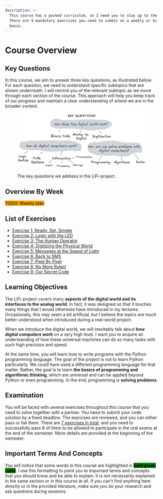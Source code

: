 ```yaml
---
description: >-
  This course has a packed curriculum, so I need you to stay up to the tasks.
  There are 9 mandatory exercises you need to submit on a weekly or bi-weekly
  basis.
---
```


# Course Overview

## Key Questions

In this course, we aim to answer three key questions, as illustrated below. For each question, we need to understand specific subtopics that are shown underneath. I will remind you of the relevant subtopic as we move through each section of the course. This approach will help you keep track of our progress and maintain a clear understanding of where we are in the broader context.

<figure><img src=".gitbook/assets/image (55).png" alt=""><figcaption><p>The key questions we address in the LiFi-project.</p></figcaption></figure>

## Overview By Week

<mark style="background-color:orange;">TODO: Weekly plan</mark>

## List of Exercises

* [Exercise 1: Ready, Set, Smoke](https://github.com/winf-hsos/lifi-exercises/raw/main/exercises/01\_exercise\_ready\_set\_smoke.pdf)
* [Exercise 2: Logic with the LED](https://github.com/winf-hsos/lifi-exercises/raw/main/exercises/02\_exercise\_logic\_with\_the\_led.pdf)
* [Exercise 3: The Human Operator](https://github.com/winf-hsos/lifi-exercises/raw/main/exercises/03\_exercise\_human\_operator.pdf)
* [Exercise 4: Digitizing the Physical World](https://github.com/winf-hsos/lifi-exercises/raw/main/exercises/04\_exercise\_digitizing\_the\_physical\_world.pdf)
* [Exercise 5: Messages at the Speed of Light](https://github.com/winf-hsos/lifi-exercises/raw/main/exercises/05\_exercise\_messages\_speed\_of\_light.pdf)
* [Exercise 6: Back to SMS](https://github.com/winf-hsos/lifi-exercises/raw/main/exercises/06\_exercise\_back\_to\_sms.pdf)
* [Exercise 7: Pixel By Pixel](https://github.com/winf-hsos/lifi-exercises/raw/main/exercises/07\_exercise\_pixel\_by\_pixel.pdf)
* [Exercise 8: No More Rules!](https://github.com/winf-hsos/lifi-exercises/raw/main/exercises/08\_exercise\_no\_more\_rules.pdf)
* [Exercise 9: Our Secret Code](https://github.com/winf-hsos/lifi-exercises/raw/main/exercises/09\_exercise\_our\_secret\_code.pdf)

## Learning Objectives

The LiFi-project covers many **aspects of the digital world and its interfaces to the analog world**. In fact, it was designed so that it touches many things that I would otherwise have introduced in my lectures. Occasionally, this may seem a bit artificial, but I believe the topics are much better understood when introduced during a real-world project.

When we introduce the digital world, we will inevitably talk about **how digital computers work** on a very high level. I want you to acquire an understanding of how these universal machines can do so many tasks with such high precision and speed.

At the same time, you will learn how to write programs with the Python programming language. The goal of the project is not to learn Python particularly. We could have used a different programming language for that matter. Rather, the goal is to learn **the basics of programming and algorithmic thinking**, which are universal and can be applied beyond Python or even programming.  In the end, programming is **solving problems**.

## Examination

You will be faced with several exercises throughout this course that you need to solve together with a partner. You need to submit your code solution by a fixed deadline. The exercises are reviewed, and you can either pass or fail them. There are [7 exercises in total](course-overview.md#list-of-exercises), and you need to successfully pass 6 of them to be allowed to participate in the oral exams at the end of the semester. More details are provided at the beginning of the semester.

## Important Terms And Concepts

You will notice that some words in this course are highlighted in <mark style="background-color:green;">**bold green color**</mark>. I use this formatting to point you to important terms and concepts that you should know and be able to explain. It is not necessarily explained in the same section or in this course at all. If you can't find anything here directly or in the provided literature, make sure you do your research and ask questions during sessions.
